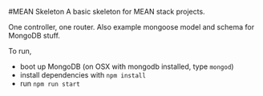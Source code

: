 #MEAN Skeleton
A basic skeleton for MEAN stack projects.

One controller, one router. Also example mongoose model and schema for MongoDB stuff.

To run, 
- boot up MongoDB (on OSX with mongodb installed, type `mongod`)
- install dependencies with `npm install`
- run `npm run start`
